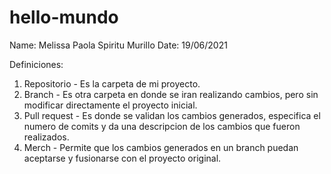 # hello-mundo

Name: Melissa Paola Spiritu Murillo
Date: 19/06/2021

Definiciones:
1. Repositorio - Es la carpeta de mi proyecto.
2. Branch - Es otra carpeta en donde se iran realizando cambios, pero sin modificar directamente el proyecto inicial.
4. Pull request - Es donde se validan los cambios generados, especifica el numero de comits y da una descripcion de los cambios que fueron realizados.
5. Merch - Permite que los cambios generados en un branch puedan aceptarse y fusionarse con el proyecto original.
